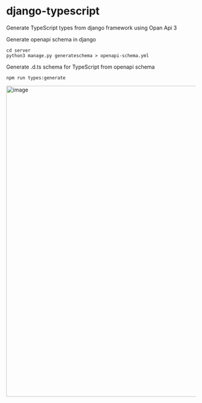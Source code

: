 # django-typescript
Generate TypeScript types from django framework using Opan Api 3

Generate openapi schema in django
```
cd server
python3 manage.py generateschema > openapi-schema.yml
```

Generate .d.ts schema for TypeScript from openapi schema
```
npm run types:generate
```

<img width="827" alt="image" src="https://user-images.githubusercontent.com/19593179/62821965-69b0a080-bb7d-11e9-8db2-c9027f6e36f2.png">

